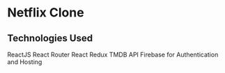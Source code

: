 # Netflix Clone

## Technologies Used
ReactJS
React Router
React Redux
TMDB API
Firebase for Authentication and Hosting
